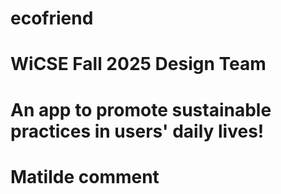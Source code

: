 # ecofriend
# WiCSE Fall 2025 Design Team
# An app to promote sustainable practices in users' daily lives!
# Matilde comment